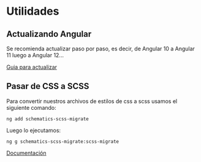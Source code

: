 # Utilidades

## Actualizando Angular

Se recomienda actualizar paso por paso, es decir, de Angular 10 a Angular 11 luego a Angular 12...

[Guia para actualizar](https://update.angular.io/)

## Pasar de CSS a SCSS

Para convertir nuestros archivos de estilos de css a scss usamos el siguiente comando:


`ng add schematics-scss-migrate`

Luego lo ejecutamos:

`ng g schematics-scss-migrate:scss-migrate`

[Documentación](https://www.npmjs.com/package/schematics-scss-migrate)
